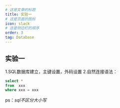 ```yaml
---
# 这是文章的标题
title: 实验一
# 这是页面的图标
icon: slack
# 这是侧边栏的顺序
order: 3
tag: Database
---
```

## 实验一
1.SQL数据库建立，主键设置，外码设置
2.自然连接语法：
```sql
select *
from  xxx
where xxx = xxx
```
ps：*sql不区分大小写*